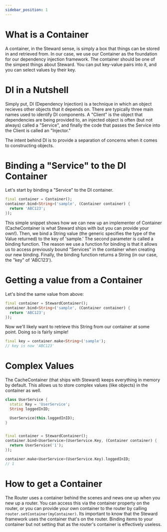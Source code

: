 ```yaml
---
sidebar_position: 1
---
```


# What is a Container

A container, in the Steward sense, is simply a box that things can be stored in and retrieved from. In our case, we use our Container as the foundation for our dependency injection framework. The container should be one of the simpest things about Steward. You can put key-value pairs into it, and you can select values by their key.

# DI in a Nutshell
Simply put, DI (Dependency Injection) is a technique in which an object recieves other objects that it depends on. There are typically three main names used to identify DI components. A "Client" is the object that dependencies are being provided to, an injected object is often (but not always) called a "Service", and finally the code that passes the Service into the Client is called an "Injector."

The intent behind DI is to provide a separation of concerns when it comes to constructing objects.

# Binding a "Service" to the DI Container
Let's start by binding a "Service" to the DI container.

```dart
final container = Container();
container.bind<String>('sample', (Container container) {
  return 'ABC123';
});
```

This simple snippet shows how we can new up an implementer of Container (CacheContainer is what Steward ships with but you can provide your own!). Then, we bind a String value (the generic specifies the type of the Value returned) to the key of 'sample.' The second parameter is called a binding function. The reason we use a function for binding is that it allows us to access previously bound "Services" in the container when creating our new binding. Finally, the binding function returns a String (in our case, the "key" of 'ABC123').

# Getting a value from a Container

Let's bind the same value from above:

```dart
final container = StewardContainer();
container.bind<String>('sample', (Container container) {
  return 'ABC123';
});
```

Now we'll likely want to retrieve this String from our container at some point. Doing so is fairly simple!

```dart
final key = container.make<String>('sample');
// key is now 'ABC123'
```

# Complex Values
The CacheContainer (that ships with Steward) keeps everything in memory by default. This allows us to store complex values (like objects) in the container as well.

```dart
class UserService {
  static Key = 'UserService';
  String loggedInID;

  UserService(this.loggedInID);
}


final container = StewardContainer();
container.bind<UserService>(UserService.Key, (Container container) {
  return UserService('1');
});

container.make<UserService>(UserService.Key).loggedInID;
// 1
```

# How to get a Container
The Router uses a container behind the scenes and news one up when you new up a router. You can access this via the container property on the router, or you can provide your own container to the router by calling `router.setContainer(myContainer)`. Its important to know that the Steward framework uses the container that's on the router. Binding items to your container but not setting that as the router's container is effectively useless.